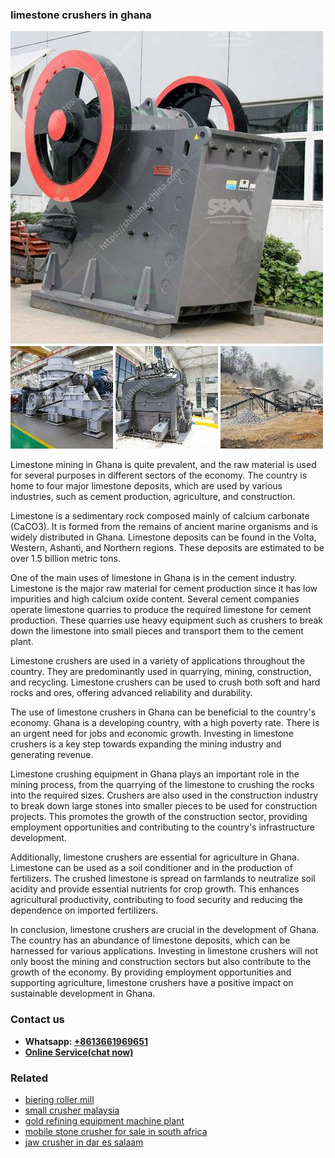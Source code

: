 <h3>limestone crushers in ghana</h3><img src='1703042149.jpg' alt=''><p>Limestone mining in Ghana is quite prevalent, and the raw material is used for several purposes in different sectors of the economy. The country is home to four major limestone deposits, which are used by various industries, such as cement production, agriculture, and construction.</p><p>Limestone is a sedimentary rock composed mainly of calcium carbonate (CaCO3). It is formed from the remains of ancient marine organisms and is widely distributed in Ghana. Limestone deposits can be found in the Volta, Western, Ashanti, and Northern regions. These deposits are estimated to be over 1.5 billion metric tons.</p><p>One of the main uses of limestone in Ghana is in the cement industry. Limestone is the major raw material for cement production since it has low impurities and high calcium oxide content. Several cement companies operate limestone quarries to produce the required limestone for cement production. These quarries use heavy equipment such as crushers to break down the limestone into small pieces and transport them to the cement plant.</p><p>Limestone crushers are used in a variety of applications throughout the country. They are predominantly used in quarrying, mining, construction, and recycling. Limestone crushers can be used to crush both soft and hard rocks and ores, offering advanced reliability and durability.</p><p>The use of limestone crushers in Ghana can be beneficial to the country's economy. Ghana is a developing country, with a high poverty rate. There is an urgent need for jobs and economic growth. Investing in limestone crushers is a key step towards expanding the mining industry and generating revenue.</p><p>Limestone crushing equipment in Ghana plays an important role in the mining process, from the quarrying of the limestone to crushing the rocks into the required sizes. Crushers are also used in the construction industry to break down large stones into smaller pieces to be used for construction projects. This promotes the growth of the construction sector, providing employment opportunities and contributing to the country's infrastructure development.</p><p>Additionally, limestone crushers are essential for agriculture in Ghana. Limestone can be used as a soil conditioner and in the production of fertilizers. The crushed limestone is spread on farmlands to neutralize soil acidity and provide essential nutrients for crop growth. This enhances agricultural productivity, contributing to food security and reducing the dependence on imported fertilizers.</p><p>In conclusion, limestone crushers are crucial in the development of Ghana. The country has an abundance of limestone deposits, which can be harnessed for various applications. Investing in limestone crushers will not only boost the mining and construction sectors but also contribute to the growth of the economy. By providing employment opportunities and supporting agriculture, limestone crushers have a positive impact on sustainable development in Ghana.</p><h3>Contact us</h3><ul><li><strong>Whatsapp:&nbsp;<a href="https://wa.me/8613661969651">+8613661969651</a></strong></li><li><a href="https://swt.shibang-china.com/?git&amp;zhl&amp;limestone crushers in ghana"><strong>Online Service(chat now)</strong></a></li></ul><h3>Related</h3><ul><li><a href='biering roller mill.md'>biering roller mill</a></li><li><a href='small crusher malaysia.md'>small crusher malaysia</a></li><li><a href='gold refining equipment machine plant.md'>gold refining equipment machine plant</a></li><li><a href='mobile stone crusher for sale in south africa.md'>mobile stone crusher for sale in south africa</a></li><li><a href='jaw crusher in dar es salaam.md'>jaw crusher in dar es salaam</a></li></ul>